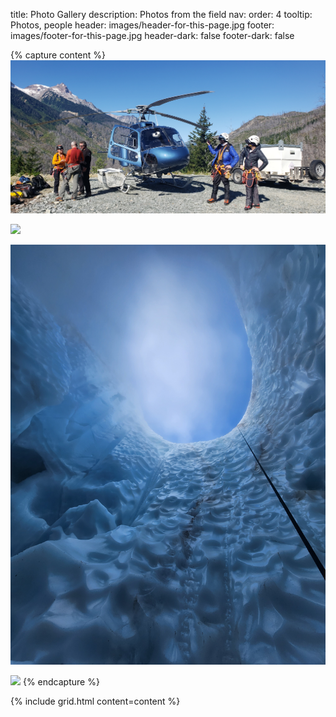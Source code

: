 title: Photo Gallery
description: Photos from the field
nav:
  order: 4
  tooltip: Photos, people
header: images/header-for-this-page.jpg
footer: images/footer-for-this-page.jpg
header-dark: false
footer-dark: false

{% capture content %}
  ![](/images/PhotoGallery/20220918_111157.jpg)

  ![](/images/PhotoGallery/20220918_120013.jpg)

  ![](/images/PhotoGallery/20220918_132209.jpg)

  ![](/images/PhotoGallery/20220918_134506.jpg)
{% endcapture %}

{% include grid.html content=content %}
